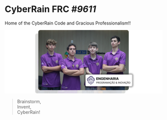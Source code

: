 # CyberRain FRC _#9611_

Home of the CyberRain Code and Gracious Professionalism!!

![CyberRain Dev Team](./assets/cr-team-org-pic.png)

> Brainstorm,<br>
> Invent,<br>
> CyberRain!

